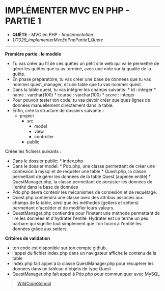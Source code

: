 # IMPLÉMENTER MVC EN PHP - PARTIE 1
- **QUÊTE** - MVC en PHP - *Implémentation*
- *171029_ImplementerMvcEnPhpPartie1_Quete*
----
**Première partie : le modèle**

- Tu vas créer au fil de ces quêtes un petit site web qui va te permettre de gérer les quêtes que tu as terminé, avec une note sur la qualité de la quête.
- En phase préparatoire, tu vas créer une base de données que tu vas nommer quest_manager, et une table que tu vas nommer quest.
- Dans la table quest, tu vas intégrer les champs suivants: * id : integer * name : varchar(100) * course : varchar(100) * score : integer
- Pour pouvoir tester ton code, tu vas devoir créer quelques lignes de données manuellement directement dans la table.
- Enfin, crée la structure de dossiers suivante :
    - project
        - src
            - model
            - view
            - controller
        - public

Créée les fichiers suivants :
- Dans le dossier public: * index.php
- Dans le dossier model: * Pdo.php, une classe permettant de créer une connexion à mysql et de requêter une table * Quest.php, la classe permettant de gérer les données de la table Quest (appelée entité) * QuestManager.php, la classe permettant de persister les données de l'entité dans la base de données
- Pdo.php devra contenir les mécanismes de connexion et de requêtage.
- Quest.php contiendra une classe avec des attribus associés aux champs de la table, ainsi que les méthodes (getters et setters) permettant d'accéder et de modifier leurs valeurs.
- QuestManager.php contiendra pour l'instant une méthode permettant de lire les données et d'hydrater l'entité. Hydrater est un terme un peu barbare qui signifie tout simplement que l'on fourni à l'entité les données grâce aux setters.

**Critéres de validation**
- ton code est disponible sur ton compte github.
- l'appel du fichier index.php dans un navigateur affiche le contenu de la table
- index.php fait appel à la classe QuestManager.php pour récupérer les données dans un tableau d'objets de type Quest
- QuestManager.php fait appel à Pdo.php pour communiquer avec MySQL

> [WildCodeSchool](https://wildcodeschool.fr/)